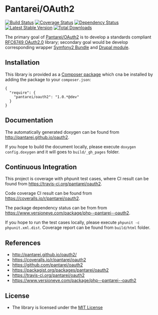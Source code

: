 Pantarei/OAuth2
===============

[![Build
Status](https://travis-ci.org/pantarei/oauth2.png?branch=1.0)](https://travis-ci.org/pantarei/oauth2)
[![Coverage
Status](https://coveralls.io/repos/pantarei/oauth2/badge.png?branch=1.0)](https://coveralls.io/r/pantarei/oauth2?branch=1.0)
[![Dependency
Status](https://www.versioneye.com/package/php--pantarei--oauth2/version/1~0~x-dev/badge.png)](https://www.versioneye.com/package/php--pantarei--oauth2/version/1~0~x-dev)
[![Latest Stable
Version](https://poser.pugx.org/pantarei/oauth2/v/stable.png)](https://packagist.org/packages/pantarei/oauth2)
[![Total
Downloads](https://poser.pugx.org/pantarei/oauth2/downloads.png)](https://packagist.org/packages/pantarei/oauth2)

The primary goal of
[Pantarei/OAuth2](https://github.com/pantarei/oauth2) is to develop a
standards compliant [RFC6749
OAuth2.0](http://tools.ietf.org/html/rfc6749) library; secondary goal
would be develop corresponding wrapper [Symfony2
Bundle](http://www.symfony.com) and [Drupal module](http://drupal.org).

Installation
------------

This library is provided as a [Composer
package](https://packagist.org/packages/pantarei/oauth2) which cna be
installed by adding the package to your `composer.json`:

    {
      "require": {
        "pantarei/oauth2": "1.0.*@dev"
      }
    }

Documentation
-------------

The automatically generated doxygen can be found from
http://pantarei.github.io/oauth2.

If you hope to build the document locally, please execute
`doxygen config.doxygen` and it will goes to `build/_gh_pages` folder.

Continuous Integration
----------------------

This project is coverage with phpunit test cases, where CI result can be
found from https://travis-ci.org/pantarei/oauth2.

Code coverage CI result can be found from
https://coveralls.io/r/pantarei/oauth2.

The package dependency status can be from from
https://www.versioneye.com/package/php--pantarei--oauth2.

If you hope to run the test cases locally, please execute
`phpunit -c phpunit.xml.dist`. Coverage report can be found from
`build/html` folder.

References
----------

-   http://pantarei.github.io/oauth2/
-   https://coveralls.io/r/pantarei/oauth2
-   https://github.com/pantarei/oauth2
-   https://packagist.org/packages/pantarei/oauth2
-   https://travis-ci.org/pantarei/oauth2
-   https://www.versioneye.com/package/php--pantarei--oauth2

License
-------

-   The library is licensed under the [MIT
    License](http://opensource.org/licenses/MIT)

